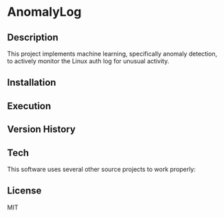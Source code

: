 # AnomalyLog

## Description
This project implements machine learning, specifically anomaly detection, to actively monitor the Linux auth log for unusual activity.

## Installation

## Execution

## Version History

## Tech
This software uses several other source projects to work properly:

## License
MIT

